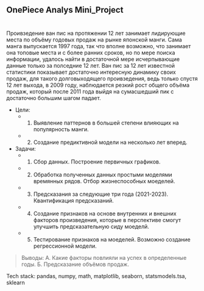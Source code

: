 ## OnePiece Analys Mini_Project <h1>

   Проивзедение ван пис на протяжении 12 лет занимает лидирующие места по объёму годовых продаж на рынке японской манги. Сама манга выпускается 1997 года, так что вполне возможно, что занимает она топовые места и с более ранних сроков, но по мере поиска информации, удалось найти в достаточной мере исчерпывающие данные только за полседние 12 лет. Ван пис за 12 лет известной статистики показывает достаточно интересную динамику своих продаж, для такого долговыходящего проивзедения, ведь только спустя 12 лет выхода, в 2009 году, наблюдается резкий рост общего объёма продаж, который после 2011 года выйдя на сумасшедший пик с достаточно большим шагом падает. 
  * Цели: 
    * 1. Выявление паттернов в большей степени влияющих на популярность манги. 
    * 2. Создание предиктивной модели на несколько лет вперед.
  * Задачи:
    * 1. Сбор данных. Построение первичных графиков. 
    * 2. Обработка полученных данных простыми моделями времянных рядов. Отбор жизнеспособных моеделей.
    * 3. Предсказания за следующие три года (2021-2023). Квантификация предсказаний.
    * 4. Создание признаков на основе внутренних и внешних факторов произведения, которые в перспективе смогут улучшить предсказательную сиду моеделй. 
    * 5. Тестирование признаков на моеделей. Возможно создание регрессионной модели. 
 > Выводы: А. Какие факторы повлияли на успех в определенные годы. 
           Б. Предсказание объёмов продаж.

Tech stack: pandas, numpy, math, matplotlib, seaborn, statsmodels.tsa, sklearn
